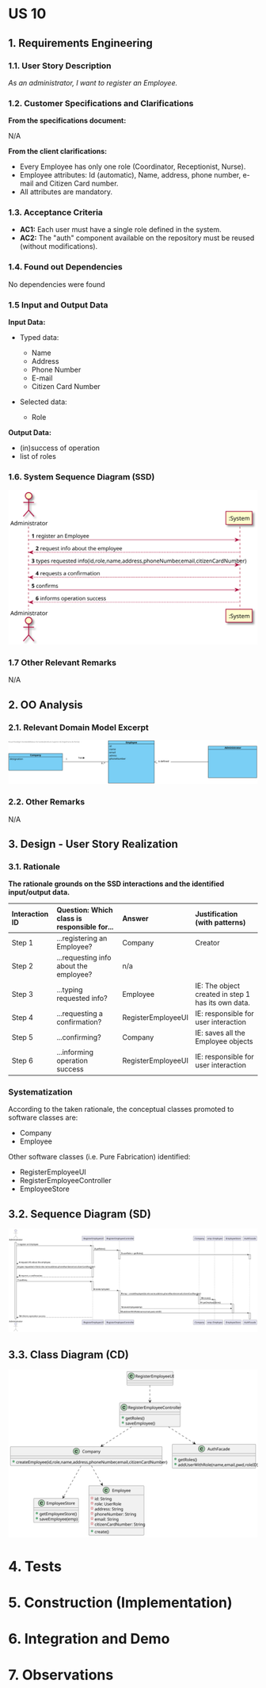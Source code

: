 # US 10

## 1. Requirements Engineering

### 1.1. User Story Description

*As an administrator, I want to register an Employee.*

### 1.2. Customer Specifications and Clarifications 

**From the specifications document:**

N/A

**From the client clarifications:**

* Every Employee has only one role (Coordinator, Receptionist, Nurse).
* Employee attributes: Id (automatic), Name, address, phone number, e-mail and Citizen Card number.
* All attributes are mandatory.

### 1.3. Acceptance Criteria

* **AC1:** Each user must have a single role defined in the system. 
* **AC2:** The "auth" component available on the repository must be reused (without modifications).

### 1.4. Found out Dependencies

No dependencies were found

### 1.5 Input and Output Data

**Input Data:**

* Typed data:
    * Name
    * Address
    * Phone Number
    * E-mail
    * Citizen Card Number

* Selected data:
    * Role

**Output Data:**

* (in)success of operation
* list of roles

### 1.6. System Sequence Diagram (SSD)

![US10_SSD](US10_SSD.svg)


### 1.7 Other Relevant Remarks

N/A

## 2. OO Analysis

### 2.1. Relevant Domain Model Excerpt 

![US10_DM](US10_DM.svg)

### 2.2. Other Remarks

N/A

## 3. Design - User Story Realization 

### 3.1. Rationale

**The rationale grounds on the SSD interactions and the identified input/output data.**

| Interaction ID | Question: Which class is responsible for... | Answer  | Justification (with patterns)  |
|:-------------  |:--------------------- |:------------|:---------------------------- |
| Step 1  		 |...registering an Employee?|Company|Creator|
| Step 2  		 |...requesting info about the employee?|n/a||
| Step 3  		 |...typing requested info?|Employee|IE: The object created in step 1 has its own data.|
| Step 4  		 |...requesting a confirmation?|RegisterEmployeeUI|IE: responsible for user interaction |
| Step 5  		 |...confirming?|Company|IE: saves all the Employee objects |
| Step 6  		 |...informing operation success|RegisterEmployeeUI|IE: responsible for user interaction|              

### Systematization ##

According to the taken rationale, the conceptual classes promoted to software classes are: 

 * Company
 * Employee

Other software classes (i.e. Pure Fabrication) identified: 
 * RegisterEmployeeUI  
 * RegisterEmployeeController
 * EmployeeStore

## 3.2. Sequence Diagram (SD)

![US10_SD](US10_SD.svg)

## 3.3. Class Diagram (CD)

![US10_CD](US10_CD.svg)

# 4. Tests

# 5. Construction (Implementation)

# 6. Integration and Demo

# 7. Observations





